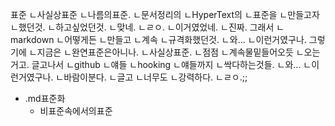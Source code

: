 표준
ㄴ사실상표준
ㄴ나름의표준.
ㄴ문서정리의
ㄴHyperText의
ㄴ표준을
ㄴ만들고자
ㄴ했던것.
ㄴ하고싶었던것.
ㄴ맞네.
ㄴㄹㅇ.
ㄴ이거였었네.
ㄴ진짜.
그래서
ㄴmarkdown
ㄴ어떻게든
ㄴ만들고
ㄴ계속
ㄴ규격화했던것.
ㄴ와...
ㄴ이런거였구나.
그렇기에
ㄴ지금은
ㄴ완연표준은아니나.
ㄴ사실상표준.
ㄴ점점
ㄴ계속물밑들어오듯
ㄴ오는거고.
글고나서
ㄴgithub
ㄴ얘들
ㄴhooking
ㄴ얘들까지
ㄴ싹다하는것들.
ㄴ와...
ㄴ이런거였구나.
ㄴ바람이분다.
ㄴ글고
ㄴ너무도
ㄴ강력하다.
ㄴㄹㅇ.;;




- .md표준화
  - 비표준속에서의표준



